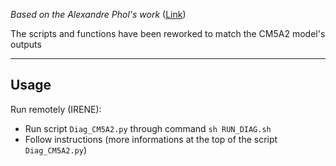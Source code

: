 _Based on the Alexandre Phol's work_ ([Link](https://github.com/alexpohl/genie_basicdiags))

The scripts and functions have been reworked to match the CM5A2 model's outputs

---

## Usage

Run remotely (IRENE):
- Run script `Diag_CM5A2.py` through command `sh RUN_DIAG.sh`
- Follow instructions (more informations at the top of the script `Diag_CM5A2.py`)
